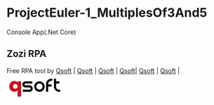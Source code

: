 # ProjectEuler-1_MultiplesOf3And5
Console App(.Net Core)
## Zozi RPA 
Free RPA tool by [Qsoft](https://www.qsoft.com.tr) | [Qsoft](https://www.qsoft.com.tr) | [Qsoft](https://www.qsoft.com.tr) | [Qsoft](https://www.qsoft.com.tr)| [Qsoft](https://www.qsoft.com.tr) | [Qsoft](https://www.qsoft.com.tr) | <br/>
![qsoft Resim](https://github.com/mehmetkillar/ProjectEuler-1_MultiplesOf3And5/blob/main/logo-qsoft.png)

